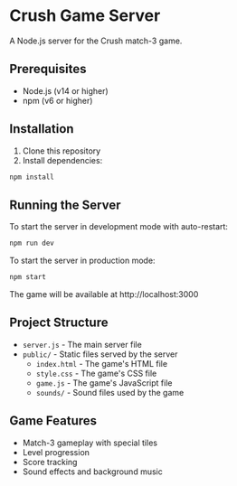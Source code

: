 # Crush Game Server

A Node.js server for the Crush match-3 game.

## Prerequisites

- Node.js (v14 or higher)
- npm (v6 or higher)

## Installation

1. Clone this repository
2. Install dependencies:

```bash
npm install
```

## Running the Server

To start the server in development mode with auto-restart:

```bash
npm run dev
```

To start the server in production mode:

```bash
npm start
```

The game will be available at http://localhost:3000

## Project Structure

- `server.js` - The main server file
- `public/` - Static files served by the server
  - `index.html` - The game's HTML file
  - `style.css` - The game's CSS file
  - `game.js` - The game's JavaScript file
  - `sounds/` - Sound files used by the game

## Game Features

- Match-3 gameplay with special tiles
- Level progression
- Score tracking
- Sound effects and background music 